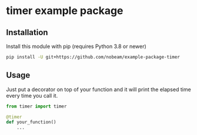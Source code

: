 # timer example package

## Installation

Install this module with pip (requires Python 3.8 or newer)

```sh
pip install -U git+https://github.com/nobeam/example-package-timer
```

## Usage

Just put a decorator on top of your function and it will print the elapsed time every time you call it.

```python
from timer import timer

@timer
def your_function()
    ...

```
